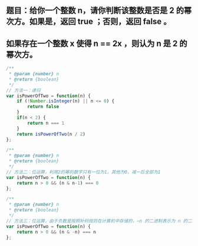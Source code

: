 ## 题目：给你一个整数 n，请你判断该整数是否是 2 的幂次方。如果是，返回 true ；否则，返回 false 。
## 如果存在一个整数 x 使得 n == 2x ，则认为 n 是 2 的幂次方。

```js
/**
 * @param {number} n
 * @return {boolean}
 */
// 方法一：递归
var isPowerOfTwo = function(n) {
    if (!Number.isInteger(n) || n <= 0) {
        return false
    }
    if(n < 2) {
        return n === 1
    }
    return isPowerOfTwo(n / 2)
};
```

```js
/**
 * @param {number} n
 * @return {boolean}
 */
// 方法二：位运算，利用2的幂的数字只有一位为1，其他为0，减一后全部为1
var isPowerOfTwo = function(n) {
    return n > 0 && (n & n-1) === 0
};
```

```js
/**
 * @param {number} n
 * @return {boolean}
 */
// 方法三：位运算，由于负数是按照补码规则在计算机中存储的，−n 的二进制表示为 n 的二进制表示的每一位取反再加上 1
var isPowerOfTwo = function(n) {
    return n > 0 && (n & -n) === n
};
```